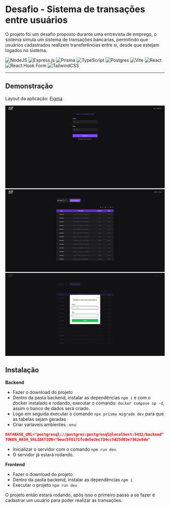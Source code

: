 # Desafio - Sistema de transações entre usuários

O projeto foi um desafio proposto durante uma entrevista de emprego, o sistema simula um sistema de transações bancarias, permitindo que usuários cadastrados realizem transferências entre si, desde que estejam logados no sistema.

![NodeJS](https://img.shields.io/badge/node.js-6DA55F?style=for-the-badge&logo=node.js&logoColor=white)
![Express.js](https://img.shields.io/badge/express.js-%23404d59.svg?style=for-the-badge&logo=express&logoColor=%2361DAFB)
![Prisma](https://img.shields.io/badge/Prisma-3982CE?style=for-the-badge&logo=Prisma&logoColor=white)
![TypeScript](https://img.shields.io/badge/typescript-%23007ACC.svg?style=for-the-badge&logo=typescript&logoColor=white)
![Postgres](https://img.shields.io/badge/postgres-%23316192.svg?style=for-the-badge&logo=postgresql&logoColor=white)
![Vite](https://img.shields.io/badge/vite-%23646CFF.svg?style=for-the-badge&logo=vite&logoColor=white)
![React](https://img.shields.io/badge/react-%2320232a.svg?style=for-the-badge&logo=react&logoColor=%2361DAFB)
![React Hook Form](https://img.shields.io/badge/React%20Hook%20Form-%23EC5990.svg?style=for-the-badge&logo=reacthookform&logoColor=white)
![TailwindCSS](https://img.shields.io/badge/tailwindcss-%2338B2AC.svg?style=for-the-badge&logo=tailwind-css&logoColor=white)

---

## Demonstração

Layout da aplicação: <a href="https://www.figma.com/file/2LRat671czaGbwcspf86XW/challenge-ng.cash?node-id=4%3A576&t=U86nT72Hw79yhg7Q-1">Figma</a>


<img src="docs/login.jpg" >
<img src="docs/table.jpg" >
<img src="docs/transaction.jpg" >

## Instalação

**Backend**

- Fazer o download do projeto
- Dentro da pasta backend, instalar as dependências `npm i` e com o docker instalado e rodando, executar o comando: `docker compose up -d`, assim o banco de dados será criado.
- Logo em seguida executar o comando `npx prisma migrade dev` para que as tabelas sejam geradas
- Criar variaveis ambientes `.env`:

```json
DATABASE_URL="postgresql://postgres:postgresql@localhost:5432/backend"
TOKEN_HASH_VALIDATION="beac5f8171fcde5e2ec734cc5d25d03e7362e8de"
```

- Inicializar o servidor com o comando `npm run dev`.
- O servidor já estará rodando.

**Frontend**
- Fazer o download do projeto
- Dentro da pasta backend, instalar as dependências `npm i`
- Executar o projeto `npm run dev`

O projeto então estará rodando, após isso o primeiro passo a se fazer é cadastrar um usuário para poder realizar as transações.

